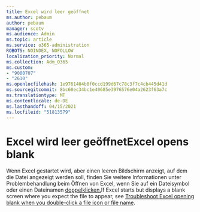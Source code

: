 ```yaml
---
title: Excel wird leer geöffnet
ms.author: pebaum
author: pebaum
manager: scotv
ms.audience: Admin
ms.topic: article
ms.service: o365-administration
ROBOTS: NOINDEX, NOFOLLOW
localization_priority: Normal
ms.collection: Adm_O365
ms.custom:
- "9000707"
- "2610"
ms.openlocfilehash: 1e9761404b0f0ccd199d67c78c3f7c4cb445d41d
ms.sourcegitcommit: 8bc60ec34bc1e40685e3976576e04a2623f63a7c
ms.translationtype: MT
ms.contentlocale: de-DE
ms.lasthandoff: 04/15/2021
ms.locfileid: "51813579"
---
```

# <a name="excel-opens-blank"></a><span data-ttu-id="e6807-102">Excel wird leer geöffnet</span><span class="sxs-lookup"><span data-stu-id="e6807-102">Excel opens blank</span></span>

<span data-ttu-id="e6807-103">Wenn Excel gestartet wird, aber einen leeren Bildschirm anzeigt, auf dem die Datei angezeigt werden soll, finden Sie weitere Informationen unter Problembehandlung beim Öffnen von Excel, wenn Sie auf ein Dateisymbol oder einen Dateinamen [doppelklicken.](https://docs.microsoft.com/office/troubleshoot/excel/excel-opens-blank)</span><span class="sxs-lookup"><span data-stu-id="e6807-103">If Excel starts but displays a blank screen where you expect the file to appear, see [Troubleshoot Excel opening blank when you double-click a file icon or file name](https://docs.microsoft.com/office/troubleshoot/excel/excel-opens-blank).</span></span>
